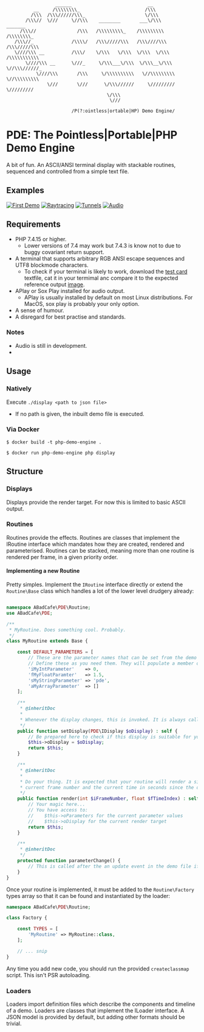 ```

                  ______                            __
          __     /\\\\\\\\_                        /\\\
         /\\\  /\\\//////\\\_                      \/\\\
       /\\\//  \///     \//\\\    ________       ___\/\\\         _______
     /\\\//               /\\\   /\\\\\\\\\_    /\\\\\\\\\       /\\\\\\\\_
   /\\\//_              /\\\\/   /\\\/////\\\   /\\\////\\\     /\\\/////\\\
   \////\\\ __          /\\\/    \/\\\   \/\\\  \/\\\  \/\\\    /\\\\\\\\\\\
       \////\\\ __      \///_     \/\\\___\/\\\  \/\\\__\/\\\   \//\\\//////_
           \////\\\       /\\\     \/\\\\\\\\\\   \//\\\\\\\\\    \//\\\\\\\\\
               \///       \///      \/\\\//////     \/////////      \/////////
                                     \/\\\
                                      \///

                        /P(?:ointless|ortable|HP) Demo Engine/

```
# PDE: The Pointless|Portable|PHP Demo Engine

A bit of fun. An ASCII/ANSI terminal display with stackable routines, sequenced and controlled from a simple text file.

## Examples
[![First Demo](https://img.youtube.com/vi/koEwVBM4a3U/0.jpg)](https://www.youtube.com/watch?v=koEwVBM4a3U) [![Raytracing](https://img.youtube.com/vi/0NdSchCaqlU/0.jpg)](https://www.youtube.com/watch?v=0NdSchCaqlU)
[![Tunnels](https://img.youtube.com/vi/77Ize7KSG1Y/0.jpg)](https://www.youtube.com/watch?v=77Ize7KSG1Y) [![Audio](https://img.youtube.com/vi/flUID_2WPm8/0.jpg)](https://www.youtube.com/watch?v=flUID_2WPm8)

## Requirements

* PHP 7.4.15 or higher.
    * Lower versions of 7.4 may work but 7.4.3 is know not to due to buggy covariant return support.
* A terminal that supports arbitrary RGB ANSI escape sequences and UTF8 blockmode characters.
    * To check if your terminal is likely to work, download the [test card](./docs/testcard.txt) textfile, cat it in your termimal anc compare it to the expected reference output [image](./docs/testcard.png).
* APlay or Sox Play installed for audio output.
    * APlay is usually installed by default on most Linux distributions. For MacOS, sox play is probably your only option.  
* A sense of humour.
* A disregard for best practise and standards.

### Notes
* Audio is still in development. 
* 

## Usage

### Natively
Execute `./display <path to json file>`

* If no path is given, the inbuilt demo file is executed.

### Via Docker
```shell
$ docker build -t php-demo-engine .

$ docker run php-demo-engine php display
```

## Structure

### Displays
Displays provide the render target. For now this is limited to basic ASCII output.

### Routines
Routines provide the effects. Routines are classes that implement the IRoutine interface which mandates how they are created, rendered and parameterised. Routines can be stacked, meaning more than one routine is rendered per frame, in a given priority order.

#### Implementing a new Routine
Pretty simples. Implement the `IRoutine` interface directly or extend the `Routine\Base` class which handles a lot of the lower level drudgery already:
```php

namespace ABadCafe\PDE\Routine;
use ABadCafe\PDE;

/**
 * MyRoutine. Does something cool. Probably.
 */
class MyRoutine extends Base {

    const DEFAULT_PARAMETERS = [
        // These are the parameter names that can be set from the demo file and their initial value/types.
        // Define these as you need them. They will populate a member oParameters tuple at runtime.
        'iMyIntParameter'    => 0,
        'fMyFloatParamter'   => 1.5,
        'sMyStringParameter' => 'pde',
        'aMyArrayParameter'  => []
    ];

    /**
     * @inheritDoc
     *
     * Whenever the display changes, this is invoked. It is always called before render() in any given frame.
     */
    public function setDisplay(PDE\IDisplay $oDisplay) : self {
        // Be prepared here to check if this display is suitable for your routine.
        $this->oDisplay = $oDisplay;
        return $this;
    }

    /**
     * @inheritDoc
     *
     * Do your thing. It is expected that your routine will render a single frame. The parameters provide the
     * current frame number and the current time in seconds since the demo began execution.
     */
    public function render(int $iFrameNumber, float $fTimeIndex) : self {
        // Your magic here...
        // You have access to:
        //    $this->oParameters for the current parameter values
        //    $this->oDisplay for the current render target
        return $this;
    }

    /**
     * @inheritDoc
     */
    protected function parameterChange() {
        // This is called after the an update event in the demo file if any of our parameters change.
    }
}
```
Once your routine is implemented, it must be added to the `Routine\Factory` types array so that it can be found and instantiated by the loader:

```php
namespace ABadCafe\PDE\Routine;

class Factory {

    const TYPES = [
        'MyRoutine' => MyRoutine::class,
    ];

    // ... snip
}
```

Any time you add new code, you should run the provided `createclassmap` script. This isn't PSR autoloading.

### Loaders
Loaders import definition files which describe the components and timeline of a demo. Loaders are classes that implement the ILoader interface. A JSON model is provided by default, but adding other formats should be trivial.
